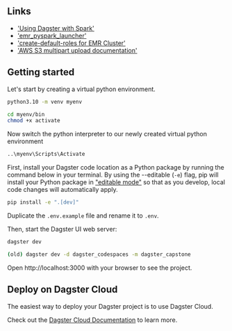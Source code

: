 

## Links
- ['Using Dagster with Spark'](https://docs.dagster.io/integrations/spark#asset-accepts-and-produces-dataframes-or-rdds)
- ['emr_pyspark_launcher'](https://github.com/dagster-io/dagster/blob/master/python_modules/libraries/dagster-aws/dagster_aws/emr/pyspark_step_launcher.py)
- ['create-default-roles for EMR Cluster'](https://docs.aws.amazon.com/cli/latest/reference/emr/create-default-roles.html#create-default-roles)
- ['AWS S3 multipart upload documentation'](https://docs.aws.amazon.com/AmazonS3/latest/userguide/mpuoverview.html#sdksupportformpu)




## Getting started

Let's start by creating a virtual python environment. 

```bash
python3.10 -m venv myenv
```

```bash
cd myenv/bin
chmod +x activate
```

Now switch the python interpreter to our newly created virtual python environment

```bash
..\myenv\Scripts\Activate
```

First, install your Dagster code location as a Python package by running the command below in your terminal. By using the --editable (`-e`) flag, pip will install your Python package in ["editable mode"](https://pip.pypa.io/en/latest/topics/local-project-installs/#editable-installs) so that as you develop, local code changes will automatically apply.

```bash
pip install -e ".[dev]"
```

Duplicate the `.env.example` file and rename it to `.env`.

Then, start the Dagster UI web server:

```bash
dagster dev

(old) dagster dev -d dagster_codespaces -m dagster_capstone
```

Open http://localhost:3000 with your browser to see the project.


## Deploy on Dagster Cloud

The easiest way to deploy your Dagster project is to use Dagster Cloud.

Check out the [Dagster Cloud Documentation](https://docs.dagster.cloud) to learn more.

